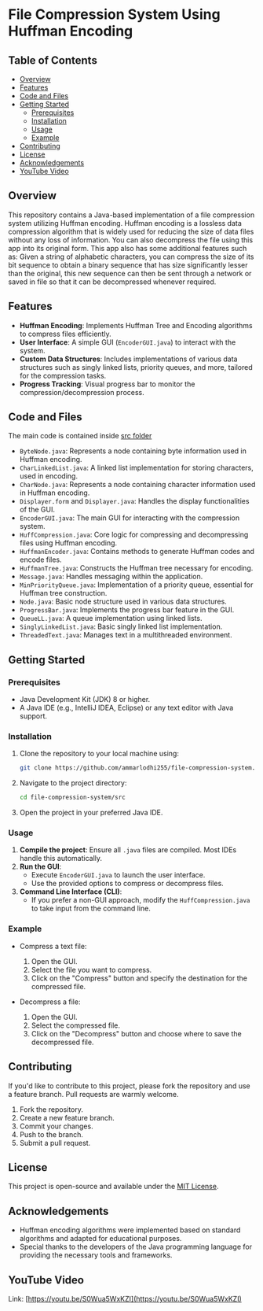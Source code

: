 # File Compression System Using Huffman Encoding

## Table of Contents
- [Overview](#overview)
- [Features](#features)
- [Code and Files](#code-and-files)
- [Getting Started](#getting-started)
  - [Prerequisites](#prerequisites)
  - [Installation](#installation)
  - [Usage](#usage)
  - [Example](#example)
- [Contributing](#contributing)
- [License](#license)
- [Acknowledgements](#acknowledgements)
- [YouTube Video](#youtube-video)

## Overview

This repository contains a Java-based implementation of a file compression system utilizing Huffman encoding. Huffman encoding is a lossless data compression algorithm that is widely used for reducing the size of data files without any loss of information. You can also decompress the file using this app into its original form. This app also has some additional features such as: Given a string of alphabetic characters, you can compress the size of its bit sequence to obtain a binary sequence that has size significantly lesser than the original, this new sequence can then be sent through a network or saved in file so that it can be decompressed whenever required.

## Features

- **Huffman Encoding**: Implements Huffman Tree and Encoding algorithms to compress files efficiently.
- **User Interface**: A simple GUI (`EncoderGUI.java`) to interact with the system.
- **Custom Data Structures**: Includes implementations of various data structures such as singly linked lists, priority queues, and more, tailored for the compression tasks.
- **Progress Tracking**: Visual progress bar to monitor the compression/decompression process.

## Code and Files
The main code is contained inside [src folder](src)
- `ByteNode.java`: Represents a node containing byte information used in Huffman encoding.
- `CharLinkedList.java`: A linked list implementation for storing characters, used in encoding.
- `CharNode.java`: Represents a node containing character information used in Huffman encoding.
- `Displayer.form` and `Displayer.java`: Handles the display functionalities of the GUI.
- `EncoderGUI.java`: The main GUI for interacting with the compression system.
- `HuffCompression.java`: Core logic for compressing and decompressing files using Huffman encoding.
- `HuffmanEncoder.java`: Contains methods to generate Huffman codes and encode files.
- `HuffmanTree.java`: Constructs the Huffman tree necessary for encoding.
- `Message.java`: Handles messaging within the application.
- `MinPriorityQueue.java`: Implementation of a priority queue, essential for Huffman tree construction.
- `Node.java`: Basic node structure used in various data structures.
- `ProgressBar.java`: Implements the progress bar feature in the GUI.
- `QueueLL.java`: A queue implementation using linked lists.
- `SinglyLinkedList.java`: Basic singly linked list implementation.
- `ThreadedText.java`: Manages text in a multithreaded environment.

## Getting Started

### Prerequisites

- Java Development Kit (JDK) 8 or higher.
- A Java IDE (e.g., IntelliJ IDEA, Eclipse) or any text editor with Java support.

### Installation

1. Clone the repository to your local machine using:
   ```bash
   git clone https://github.com/ammarlodhi255/file-compression-system.git
   ```
   
2. Navigate to the project directory:
   ```bash
   cd file-compression-system/src
   ```

3. Open the project in your preferred Java IDE.

### Usage

1. **Compile the project**: Ensure all `.java` files are compiled. Most IDEs handle this automatically.
2. **Run the GUI**:
   - Execute `EncoderGUI.java` to launch the user interface.
   - Use the provided options to compress or decompress files.
3. **Command Line Interface (CLI)**:
   - If you prefer a non-GUI approach, modify the `HuffCompression.java` to take input from the command line.

### Example

- Compress a text file:
  1. Open the GUI.
  2. Select the file you want to compress.
  3. Click on the "Compress" button and specify the destination for the compressed file.

- Decompress a file:
  1. Open the GUI.
  2. Select the compressed file.
  3. Click on the "Decompress" button and choose where to save the decompressed file.

## Contributing

If you'd like to contribute to this project, please fork the repository and use a feature branch. Pull requests are warmly welcome.

1. Fork the repository.
2. Create a new feature branch.
3. Commit your changes.
4. Push to the branch.
5. Submit a pull request.

## License

This project is open-source and available under the [MIT License](LICENSE).

## Acknowledgements

- Huffman encoding algorithms were implemented based on standard algorithms and adapted for educational purposes.
- Special thanks to the developers of the Java programming language for providing the necessary tools and frameworks.

## YouTube Video

Link: [https://youtu.be/S0Wua5WxKZI](https://youtu.be/S0Wua5WxKZI)
